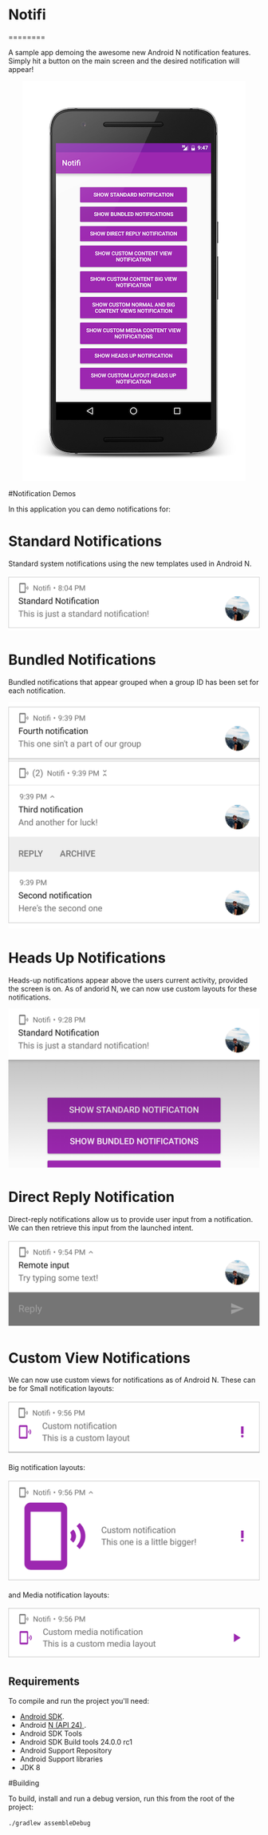 # Notifi
========

A sample app demoing the awesome new Android N notification features. Simply hit a button on the main screen and the desired notification will appear!

<p align="center">
    <img src="images/main.png" alt="Main Screen"/>
</p>

#Notification Demos

In this application you can demo notifications for:

Standard Notifications
======================

Standard system notifications using the new templates used in Android N.

<p align="center">
    <img src="images/standard_notification.png" alt="Standard Notifications"/>
</p>

Bundled Notifications
=====================

Bundled notifications that appear grouped when a group ID has been set for each notification.

<p align="center">
    <img src="images/bundled_notifications.png" alt="Bundled Notifications"/>
</p>

Heads Up Notifications
======================

Heads-up notifications appear above the users current activity, provided the screen is on. As of andorid N, we can now use custom layouts for these notifications.

<p align="center">
    <img src="images/heads_up_notifications.png" alt="Heads Up Notification"/>
</p>

Direct Reply Notification
=========================

Direct-reply notifications allow us to provide user input from a notification. We can then retrieve this input from the launched intent.

<p align="center">
    <img src="images/direct_reply_notification.png" alt="Direct Reply Notification"/>
</p>


Custom View Notifications
=========================

We can now use custom views for notifications as of Android N. These can be for Small notification layouts:

<p align="center">
    <img src="images/custom_notification_small.png" alt="Small Custom Notification"/>
</p>

Big notification layouts:

<p align="center">
    <img src="images/custom_notification_big.png" alt="Big Custom Notification"/>
</p>

and Media notification layouts:

<p align="center">
    <img src="images/custom_notification_media.png" alt="Media Custom Notification"/>
</p>


Requirements
------------

To compile and run the project you'll need:

- [Android SDK](http://developer.android.com/sdk/index.html).
- Android [N (API 24) ](http://developer.android.com/tools/revisions/platforms.html#5.1).
- Android SDK Tools
- Android SDK Build tools 24.0.0 rc1
- Android Support Repository
- Android Support libraries
- JDK 8

#Building

To build, install and run a debug version, run this from the root of the project:

```./gradlew assembleDebug```
